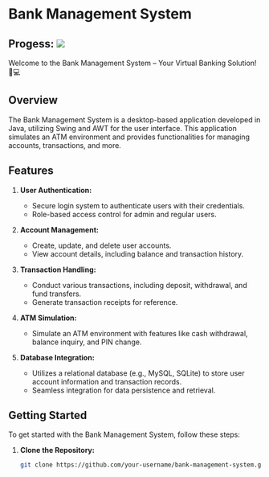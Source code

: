 # Bank Management System
## Progess: ![](https://geps.dev/progress/50)
Welcome to the Bank Management System – Your Virtual Banking Solution! 🏦💻

## Overview

The Bank Management System is a desktop-based application developed in Java, utilizing Swing and AWT for the user interface. This application simulates an ATM environment and provides functionalities for managing accounts, transactions, and more.

## Features

1. **User Authentication:**
   - Secure login system to authenticate users with their credentials.
   - Role-based access control for admin and regular users.

2. **Account Management:**
   - Create, update, and delete user accounts.
   - View account details, including balance and transaction history.

3. **Transaction Handling:**
   - Conduct various transactions, including deposit, withdrawal, and fund transfers.
   - Generate transaction receipts for reference.

4. **ATM Simulation:**
   - Simulate an ATM environment with features like cash withdrawal, balance inquiry, and PIN change.

5. **Database Integration:**
   - Utilizes a relational database (e.g., MySQL, SQLite) to store user account information and transaction records.
   - Seamless integration for data persistence and retrieval.

## Getting Started

To get started with the Bank Management System, follow these steps:

1. **Clone the Repository:**
   ```bash
   git clone https://github.com/your-username/bank-management-system.git
